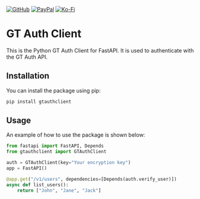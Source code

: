 [![GitHub](https://img.shields.io/badge/GitHub-Sponsor%20Josh%20XT-blue?logo=github&style=plastic)](https://github.com/sponsors/Josh-XT) [![PayPal](https://img.shields.io/badge/PayPal-Sponsor%20Josh%20XT-blue.svg?logo=paypal&style=plastic)](https://paypal.me/joshxt) [![Ko-Fi](https://img.shields.io/badge/Kofi-Sponsor%20Josh%20XT-blue.svg?logo=kofi&style=plastic)](https://ko-fi.com/joshxt)
# GT Auth Client

This is the Python GT Auth Client for FastAPI. It is used to authenticate with the GT Auth API.
## Installation

You can install the package using pip:

```bash
pip install gtauthclient
```

## Usage

An example of how to use the package is shown below:

```python
from fastapi import FastAPI, Depends
from gtauthclient import GTAuthClient

auth = GTAuthClient(key="Your encryption key")
app = FastAPI()

@app.get("/v1/users", dependencies=[Depends(auth.verify_user)])
async def list_users():
    return ["John", "Jane", "Jack"]
```